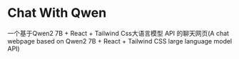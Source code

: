 # Chat With Qwen
一个基于Qwen2 7B + React + Tailwind Css大语言模型 API 的聊天网页(A chat webpage based on Qwen2 7B + React + Tailwind CSS large language model API)